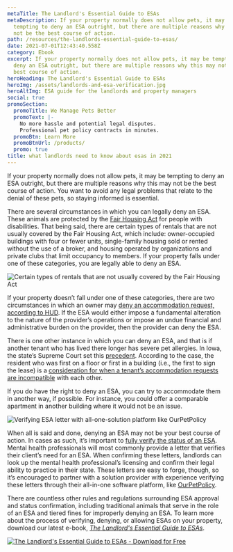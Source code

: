 ```yaml
---
metaTitle: The Landlord's Essential Guide to ESAs
metaDescription: If your property normally does not allow pets, it may be
  tempting to deny an ESA outright, but there are multiple reasons why this may
  not be the best course of action.
path: /resources/the-landlords-essential-guide-to-esas/
date: 2021-07-01T12:43:40.558Z
category: Ebook
excerpt: If your property normally does not allow pets, it may be tempting to
  deny an ESA outright, but there are multiple reasons why this may not be the
  best course of action.
heroHeading: The Landlord's Essential Guide to ESAs
heroImg: /assets/landlords-and-esa-verification.jpg
heroAltImg: ESA guide for the landlords and property managers
social: true
promoSection:
  promoTitle: We Manage Pets Better​
  promoText: |-
    No more hassle and potential legal disputes.
    Professional pet policy contracts in minutes.
  promoBtn: Learn More
  promoBtnUrl: /products/
  promo: true
title: what landlords need to know about esas in 2021
---
```

If your property normally does not allow pets, it may be tempting to deny an ESA outright, but there are multiple reasons why this may not be the best course of action. You want to avoid any legal problems that relate to the denial of these pets, so staying informed is essential.

There are several circumstances in which you can legally deny an ESA. These animals are protected by the [Fair Housing Act](https://www.hud.gov/sites/documents/FHEO_BOOKLET_ENG.PDF) for people with disabilities. That being said, there are certain types of rentals that are not usually covered by the Fair Housing Act, which include: owner-occupied buildings with four or fewer units, single-family housing sold or rented without the use of a broker, and housing operated by organizations and private clubs that limit occupancy to members. If your property falls under one of these categories, you are legally able to deny an ESA.

![Certain types of rentals that are not usually covered by the Fair Housing Act](/assets/fair-housing-act1.jpeg "Fair Housing Act")

If your property doesn’t fall under one of these categories, there are two circumstances in which an owner may [deny an accommodation request, according to HUD](https://landlordtech.com/resources/heres-how-an-esa-hud-sting-cost-this-property-manager). If the ESA would either impose a fundamental alteration to the nature of the provider’s operations or impose an undue financial and administrative burden on the provider, then the provider can deny the ESA.

There is one other instance in which you can deny an ESA, and that is if another tenant who has lived there longer has severe pet allergies. In Iowa, the state’s Supreme Court set this [precedent](https://cdn.radioiowa.com/wp-content/uploads/2020/06/Supreme-Court-Allergies-Ruling-PDF.pdf). According to the case, the resident who was first on a floor or first in a building (i.e., the first to sign the lease) is a [consideration for when a tenant’s accommodation requests are incompatible](https://landlordtech.com/resources/considerations-tenants-make-when-choosing-a-rental) with each other.

If you do have the right to deny an ESA, you can try to accommodate them in another way, if possible. For instance, you could offer a comparable apartment in another building where it would not be an issue.

![Verifying ESA letter with all-one-solution platform like OurPetPolicy](/assets/verifying-esa-letters-768x432.jpeg "Verifying ESA letter")

When all is said and done, denying an ESA may not be your best course of action. In cases as such, it’s important to [fully verify the status of an ESA](https://landlordtech.com/resources/the-opportunity-cost-of-not-verifying-tenant-esa-etters). Mental health professionals will most commonly provide a letter that verifies their client’s need for an ESA. When confirming these letters, landlords can look up the mental health professional’s licensing and confirm their legal ability to practice in their state. These letters are easy to forge, though, so it’s encouraged to partner with a solution provider with experience verifying these letters through their all-in-one software platform, like [OurPetPolicy](https://landlordtech.com/products).

There are countless other rules and regulations surrounding ESA approval and status confirmation, including traditional animals that serve in the role of an ESA and tiered fines for improperly denying an ESA. To learn more about the process of verifying, denying, or allowing ESAs on your property, download our latest e-book, *[The Landlord's Essential Guide to ESAs](https://info.ourpetpolicy.com/landlords_guide/?utm_source=website&utm_medium=blog&utm_campaign=organic)*.

[![T﻿he Landlord's Essential Guide to ESAs -﻿ Download for Free](/assets/esa_guide_landlord_ebook.png "T﻿he Landlord's Essential Guide to ESAs -﻿ Download for Free")](https://info.ourpetpolicy.com/landlords_guide/?utm_source=website&utm_medium=blog&utm_campaign=organic)
